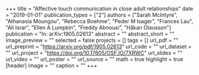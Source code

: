 +++
title = "Affective touch communication in close adult relationships"
date = "2019-01-01"
publication_types = ["2"]
authors = ["Sarah McIntyre", "Athanasia Moungou", "Rebecca Boehme", "Peder M Isager", "Frances Lau", "Ali Israr", "Ellen A Lumpkin", "Freddy Abnousi", "Håkan Olausson"]
publication = "In: arXiv:1905.02613"
abstract = ""
abstract_short = ""
image_preview = ""
selected = false
projects = []
tags = []
url_pdf = ""
url_preprint = "https://arxiv.org/pdf/1905.02613"
url_code = ""
url_dataset = ""
url_project = "https://doi.org/10.17605/OSF.IO/7XRWC"
url_slides = ""
url_video = ""
url_poster = ""
url_source = ""
math = true
highlight = true
[header]
image = ""
caption = ""
+++
